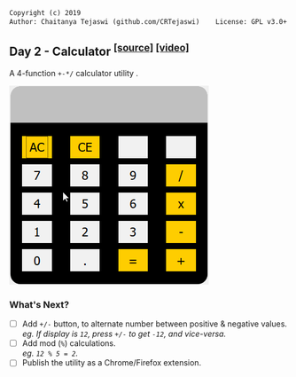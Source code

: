     Copyright (c) 2019
    Author: Chaitanya Tejaswi (github.com/CRTejaswi)    License: GPL v3.0+

## Day 2 - Calculator <sup>[[source]](/002) [[video]](https://www.youtube.com/watch?v=iu-j_T3ki24)</sup>
A 4-function `+-*/` calculator utility .

![Calculator](resources/app.gif)

### What's Next?
- [ ] Add `+/-` button, to alternate number between positive & negative values. <br>
_eg. If display is `12`, press `+/-` to get `-12`, and vice-versa._
- [ ] Add mod (`%`) calculations. <br>
_eg. `12 % 5 = 2`._
- [ ] Publish the utility as a Chrome/Firefox extension.